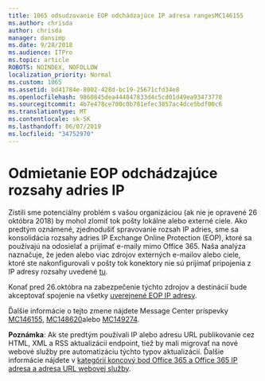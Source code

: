 ```yaml
---
title: 1065 odsudzovanie EOP odchádzajúce IP adresa rangesMC146155
ms.author: chrisda
author: chrisda
manager: dansimp
ms.date: 9/28/2018
ms.audience: ITPro
ms.topic: article
ROBOTS: NOINDEX, NOFOLLOW
localization_priority: Normal
ms.custom: 1065
ms.assetid: bd41784e-8002-428d-bc19-25671cfd34e8
ms.openlocfilehash: 9860845dea444847833d4c5cd01d49ea93473778
ms.sourcegitcommit: 4b7e478ce700c0b781efec3857ac4dce5bdf00c6
ms.translationtype: MT
ms.contentlocale: sk-SK
ms.lasthandoff: 06/07/2019
ms.locfileid: "34752970"
---
```

# <a name="deprecation-of-eop-outbound-ip-address-ranges"></a>Odmietanie EOP odchádzajúce rozsahy adries IP

Zistili sme potenciálny problém s vašou organizáciou (ak nie je opravené 26 októbra 2018) by mohol zlomiť tok pošty lokálne alebo externé ciele. Ako predtým oznámené, zjednodušiť spravovanie rozsah IP adries, sme sa konsolidácia rozsahy adries IP Exchange Online Protection (EOP), ktoré sa používajú na odosielať a prijímať e-maily mimo Office 365. Naša analýza naznačuje, že jeden alebo viac zdrojov externých e-mailov alebo ciele, ktoré ste nakonfigurovali v pošty tok konektory nie sú prijímať pripojenia z IP adresy rozsahy uvedené [tu](https://docs.microsoft.com/office365/SecurityCompliance/eop/exchange-online-protection-ip-addresses).

Konať pred 26.októbra na zabezpečenie týchto zdrojov a destinácií bude akceptovať spojenie na všetky [uverejnené EOP IP adresy](https://docs.microsoft.com/office365/SecurityCompliance/eop/exchange-online-protection-ip-addresses).

Ďalšie informácie o tejto zmene nájdete Message Center príspevky [MC146155](https://portal.office.com/AdminPortal/home?switchtomodern=true#/MessageCenter?id=MC146155), [MC148620](https://portal.office.com/AdminPortal/home?switchtomodern=true#/MessageCenter?id=MC148620)alebo [MC149274](https://portal.office.com/AdminPortal/home?switchtomodern=true#/MessageCenter?id=MC149274).

**Poznámka**: Ak ste predtým používali IP alebo adresu URL publikovanie cez HTML, XML a RSS aktualizácií endpoint, tiež by mali migrovať na nové webové služby pre automatizáciu týchto typov aktualizácií. Ďalšie informácie nájdete v [kategórií koncový bod Office 365 a Office 365 IP adresa a adresa URL webovej služby](https://techcommunity.microsoft.com/t5/Office-365-Blog/Announcing-Office-365-endpoint-categories-and-Office-365-IP/ba-p/177638).
